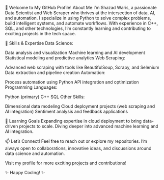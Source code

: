 👋 Welcome to My GitHub Profile!
About Me
I’m Shazad Waris, a passionate Data Scientist and Web Scraper who thrives at the intersection of data, AI, and automation. I specialize in using Python to solve complex problems, build intelligent systems, and automate workflows. With experience in C++, SQL, and other technologies, I’m constantly learning and contributing to exciting projects in the tech space.

🔧 Skills & Expertise
Data Science:

Data analysis and visualization
Machine learning and AI development
Statistical modeling and predictive analytics
Web Scraping:

Advanced web scraping with tools like BeautifulSoup, Scrapy, and Selenium
Data extraction and pipeline creation
Automation:

Process automation using Python
API integration and optimization
Programming Languages:

Python (primary)
C++
SQL
Other Skills:

Dimensional data modeling
Cloud deployment projects (web scraping and AI integration)
Sentiment analysis and feedback applications

🌱 Learning Goals
Expanding expertise in cloud deployment to bring data-driven projects to scale.
Diving deeper into advanced machine learning and AI integration.

📫 Let’s Connect!
Feel free to reach out or explore my repositories. I’m always open to collaborations, innovative ideas, and discussions around data science and automation.

Visit my profile for more exciting projects and contributions!

✨ Happy Coding! ✨
